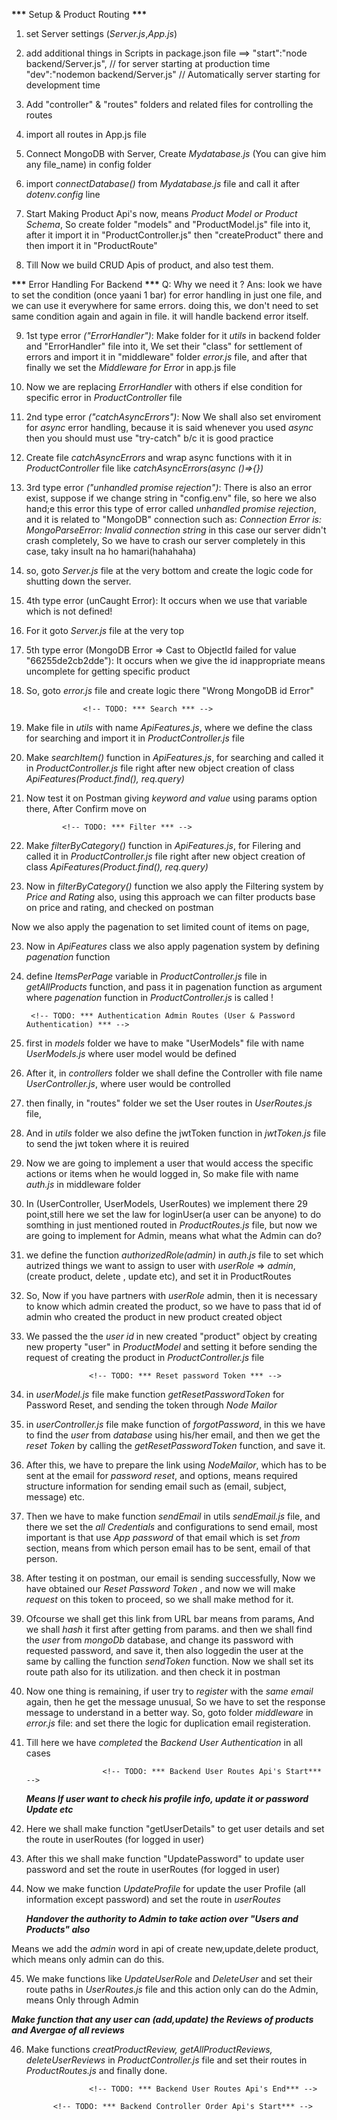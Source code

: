 <!-- TODO: *** Setting up the backend in backend folder *** -->

********\*\*\********* Setup & Product Routing ********\*\*\*********

1. set Server settings (_Server.js_,_App.js_)

2. add additional things in Scripts in package.json file ==>
   "start":"node backend/Server.js", // for server starting at production time
   "dev":"nodemon backend/Server.js" // Automatically server starting for development time

3. Add "controller" & "routes" folders and related files for controlling the routes

4. import all routes in App.js file

5. Connect MongoDB with Server, Create _Mydatabase.js_ (You can give him any file_name) in config folder

6. import _connectDatabase()_ from _Mydatabase.js_ file and call it after _dotenv.config_ line

7. Start Making Product Api's now, means _Product Model or Product Schema_, So create folder "models" and "ProductModel.js" file into it, after it import it in "ProductController.js" then "createProduct" there and then import it in "ProductRoute"

8. Till Now we build CRUD Apis of product, and also test them.

********\*\*\********* Error Handling For Backend ********\*\*\*********
Q: Why we need it ?
Ans: look we have to set the condition (once yaani 1 bar) for error handling in just one file, and we can use it everywhere for same errors.
doing this, we don't need to set same condition again and again in file. it will handle backend error itself.

9. 1st type error _("ErrorHandler")_: Make folder for it _utils_ in backend folder and "ErrorHandler" file into it, We set their "class" for settlement of errors and import it in "middleware" folder _error.js_ file, and after that finally we set the _Middleware for Error_ in app.js file

10. Now we are replacing _ErrorHandler_ with others if else condition for specific error in _ProductController_ file

11. 2nd type error _("catchAsyncErrors")_: Now We shall also set enviroment for _async_ error handling, because it is said whenever you used _async_ then you should must use "try-catch" b/c it is good practice

12. Create file _catchAsyncErrors_ and wrap async functions with it in _ProductController_ file like _catchAsyncErrors(async ()=>{})_

13. 3rd type error _("unhandled promise rejection")_: There is also an error exist, suppose if we change string in "config.env" file, so here we also hand;e this error
    this type of error called _unhandled promise rejection_, and it is related to "MongoDB" connection
    such as: _Connection Error is: MongoParseError: Invalid connection string_ in this case our server didn't crash completely,
    So we have to crash our server completely in this case, taky insult na ho hamari(hahahaha)

14. so, goto _Server.js_ file at the very bottom and create the logic code for shutting down the server.

15. 4th type error (unCaught Error): It occurs when we use that variable which is not defined!

16. For it goto _Server.js_ file at the very top

17. 5th type error (MongoDB Error => Cast to ObjectId failed for value \"66255de2cb2dde\"): It occurs when we give the id inappropriate means uncomplete for getting specific product

18. So, goto _error.js_ file and create logic there "Wrong MongoDB id Error"

   <!-- TODO: *** Search, Filter & Pagination at backend side *** -->

                    <!-- TODO: *** Search *** -->

19. Make file in _utils_ with name _ApiFeatures.js_, where we define the class for searching and import it in _ProductController.js_ file

20. Make _searchItem()_ function in _ApiFeatures.js_, for searching and called it in _ProductController.js_ file right after new object creation of class _ApiFeatures(Product.find(), req.query)_

21. Now test it on Postman giving _keyword and value_ using params option there, After Confirm move on

                <!-- TODO: *** Filter *** -->

22. Make _filterByCategory()_ function in _ApiFeatures.js_, for Filering and called it in _ProductController.js_ file right after new object creation of class _ApiFeatures(Product.find(), req.query)_

23. Now in _filterByCategory()_ function we also apply the Filtering system by _Price and Rating_ also, using this approach we can filter products base on price and rating, and checked on postman
                <!-- TODO: *** Pagenation *** -->

Now we also apply the pagenation to set limited count of items on page,

23. Now in _ApiFeatures_ class we also apply pagenation system by defining _pagenation_ function

24. define _ItemsPerPage_ variable in _ProductController.js_ file in _getAllProducts_ function, and pass it in pagenation function as argument where _pagenation_ function in _ProductController.js_ is called !

         <!-- TODO: *** Authentication Admin Routes (User & Password Authentication) *** -->


25. first in _models_ folder we have to make "UserModels" file with name _UserModels.js_ where user model would be defined

26. After it, in _controllers_ folder we shall define the Controller with file name _UserController.js_, where user would be controlled

27. then finally, in "routes" folder we set the User routes in _UserRoutes.js_ file,

28. And in _utils_ folder we also define the jwtToken function in _jwtToken.js_ file to send the jwt token where it is reuired

29. Now we are going to implement a user that would access the specific actions or items when he would logged in, So make file with name _auth.js_ in middleware folder

30. In (UserController, UserModels, UserRoutes) we implement there 29 point,still here we set the law for loginUser(a user can be anyone) to do somthing in just mentioned routed in _ProductRoutes.js_ file, but now we are going to implement for Admin, means what what the Admin can do?

31. we define the function _authorizedRole(admin)_ in _auth.js_ file to set which autrized things we want to assign to user with _userRole_ => _admin_, (create product, delete , update etc), and set it in ProductRoutes

32. So, Now if you have partners with _userRole_ admin, then it is necessary to know which admin created the product, so we have to pass that id of admin who created the product in new product created object

33. We passed the the _user id_ in new created "product" object by creating new property "user" in _ProductModel_ and setting it before sending the request of creating the product in _ProductController.js_ file

                      <!-- TODO: *** Reset password Token *** -->

34. in _userModel.js_ file make function _getResetPasswordToken_ for Password Reset, and sending the token through _Node Mailor_

35. in _userController.js_ file make function of _forgotPassword_, in this we have to find the _user_ from _database_ using his/her email, and then we get the _reset Token_ by calling the _getResetPasswordToken_ function, and save it.

36. After this, we have to prepare the link using _NodeMailor_, which has to be sent at the email for _password reset_, and options, means required structure information for sending email such as (email, subject, message) etc.

37. Then we have to make function _sendEmail_ in utils _sendEmail.js_ file, and there we set the _all Credentials_ and configurations to send email, most important is that use _App password_ of that email which is set _from_ section, means from which person email has to be sent, email of that person.

38. After testing it on postman, our email is sending successfully, Now we have obtained our _Reset Password Token_ , and now we will make _request_ on this token to proceed, so we shall make method for it.

39. Ofcourse we shall get this link from URL bar means from params, And we shall _hash_ it first after getting from params. and then we shall find the _user_ from _mongoDb_ database, and change its password with requested password, and save it, then also loggedin the user at the same by calling the function _sendToken_ function. Now we shall set its route path also for its utilization. and then check it in postman

40. Now one thing is remaining, if user try to _register_ with the _same email_ again, then he get the message unusual, So we have to set the response message to understand in a better way. So, goto folder _middleware_ in _error.js_ file: and set there the logic for duplication email registeration.

41. Till here we have _completed_ the _Backend User Authentication_ in all cases

                         <!-- TODO: *** Backend User Routes Api's Start*** -->

    **_Means If user want to check his profile info, update it or password Update etc_**

42. Here we shall make function "getUserDetails" to get user details and set the route in userRoutes (for logged in user)

43. After this we shall make function "UpdatePassword" to update user password and set the route in userRoutes (for logged in user)

44. Now we make function _UpdateProfile_ for update the user Profile (all information except password) and set the route in _userRoutes_

    **_Handover the authority to Admin to take action over "Users and Products" also_**

Means we add the _admin_ word in api of create new,update,delete product, which means only admin can do this.

45. We make functions like _UpdateUserRole_ and _DeleteUser_ and set their route paths in _UserRoutes.js_ file and this action only can do the Admin, means Only through Admin

**_Make function that any user can (add,update) the Reviews of products and Avergae of all reviews_**

46. Make functions _creatProductReview, getAllProductReviews, deleteUserReviews_ in _ProductController.js_ file and set their routes in _ProductRoutes.js_ and finally done.

                      <!-- TODO: *** Backend User Routes Api's End*** -->

              <!-- TODO: *** Backend Controller Order Api's Start*** -->



























